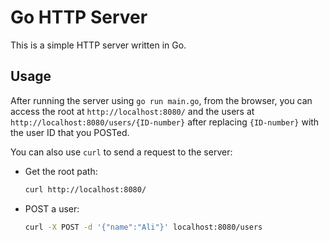 # Go HTTP Server

This is a simple HTTP server written in Go.

## Usage

After running the server using `go run main.go`, from the browser, you can access the root at `http://localhost:8080/` and the users at `http://localhost:8080/users/{ID-number}` after replacing `{ID-number}` with the user ID that you POSTed.

You can also use `curl` to send a request to the server:

- Get the root path:

  ```bash
  curl http://localhost:8080/
  ```

- POST a user:

  ```bash
  curl -X POST -d '{"name":"Ali"}' localhost:8080/users
  ```
